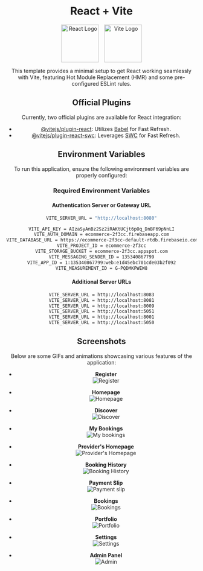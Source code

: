 <div align="center">

# React + Vite

<div>
  <img src="https://upload.wikimedia.org/wikipedia/commons/a/a7/React-icon.svg" alt="React Logo" width="100" height="100" style="vertical-align: middle; margin-right: 10px;" />
  <img src="https://vitejs.dev/logo-with-shadow.png" alt="Vite Logo" width="100" height="100" style="vertical-align: middle;" />
</div>

This template provides a minimal setup to get React working seamlessly with Vite, featuring Hot Module Replacement (HMR) and some pre-configured ESLint rules.

## Official Plugins

Currently, two official plugins are available for React integration:

- [@vitejs/plugin-react](https://github.com/vitejs/vite-plugin-react/blob/main/packages/plugin-react/README.md): Utilizes [Babel](https://babeljs.io/) for Fast Refresh.
- [@vitejs/plugin-react-swc](https://github.com/vitejs/vite-plugin-react-swc): Leverages [SWC](https://swc.rs/) for Fast Refresh.

## Environment Variables

To run this application, ensure the following environment variables are properly configured:

### Required Environment Variables

#### Authentication Server or Gateway URL
```bash
VITE_SERVER_URL = "http://localhost:8080"
```

```bash
VITE_API_KEY = AIzaSyAnBz2Sz2iRAKtUCjt6pOq_DnBF69pNnLI
VITE_AUTH_DOMAIN = ecommerce-2f3cc.firebaseapp.com
VITE_DATABASE_URL = https://ecommerce-2f3cc-default-rtdb.firebaseio.com
VITE_PROJECT_ID = ecommerce-2f3cc
VITE_STORAGE_BUCKET = ecommerce-2f3cc.appspot.com
VITE_MESSAGING_SENDER_ID = 135340867799
VITE_APP_ID = 1:135340867799:web:e1d45ebc701cde03b2f092
VITE_MEASUREMENT_ID = G-PQDMKPWEW8
```

#### Additional Server URLs
```bash
VITE_SERVER_URL = http://localhost:8083
VITE_SERVER_URL = http://localhost:8081
VITE_SERVER_URL = http://localhost:8009
VITE_SERVER_URL = http://localhost:5051
VITE_SERVER_URL = http://localhost:8001
VITE_SERVER_URL = http://localhost:5050
```

## Screenshots

Below are some GIFs and animations showcasing various features of the application:

- **Register**  
  ![Register](https://imgur.com/8AQFARU.gif)

- **Homepage**  
  ![Homepage](https://imgur.com/ikb9i49.gif)

- **Discover**  
  ![Discover](https://imgur.com/S7Wxi5G.gif)

- **My Bookings**  
  ![My bookings](https://imgur.com/Zk5cB8o.gif)

- **Provider's Homepage**  
  ![Provider's Homepage](https://imgur.com/5S1RuKB.gif)

- **Booking History**  
  ![Booking History](https://imgur.com/e4yjba2.gif)

- **Payment Slip**  
  ![Payment slip](https://imgur.com/ZUuXvnz.gif)

- **Bookings**  
  ![Bookings](https://imgur.com/4ukIC8d.gif)

- **Portfolio**  
  ![Portfolio](https://imgur.com/VmEsanq.gif)

- **Settings**  
  ![Settings](https://imgur.com/8PZshXh.gif)

- **Admin Panel**  
  ![Admin](https://imgur.com/ZrSNjfh.gif)
